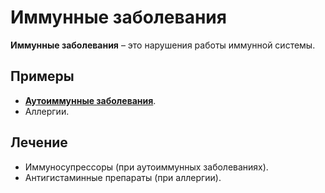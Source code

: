 # Иммунные заболевания

**Иммунные заболевания** – это нарушения работы иммунной системы.

## Примеры
- **[Аутоиммунные заболевания](autoimmune_diseases.md)**.
- Аллергии.

## Лечение
- Иммуносупрессоры (при аутоиммунных заболеваниях).
- Антигистаминные препараты (при аллергии).
